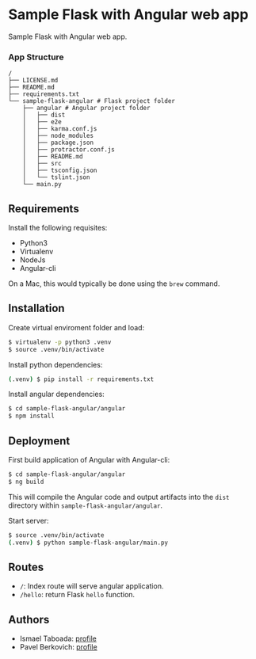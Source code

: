 Sample Flask with Angular web app
====

Sample Flask with Angular web app.

### App Structure
```
/
├── LICENSE.md
├── README.md
├── requirements.txt
└── sample-flask-angular # Flask project folder
    ├── angular # Angular project folder
    │   ├── dist
    │   ├── e2e
    │   ├── karma.conf.js
    │   ├── node_modules
    │   ├── package.json
    │   ├── protractor.conf.js
    │   ├── README.md
    │   ├── src
    │   ├── tsconfig.json
    │   └── tslint.json
    └── main.py
```

Requirements
----

Install the following requisites:

- Python3
- Virtualenv
- NodeJs
- Angular-cli

On a Mac, this would typically be done using the `brew` command.

Installation
----

Create virtual enviroment folder and load:
```sh
$ virtualenv -p python3 .venv
$ source .venv/bin/activate
```

Install python dependencies:
```sh
(.venv) $ pip install -r requirements.txt
```

Install angular dependencies:
```sh
$ cd sample-flask-angular/angular
$ npm install
```


Deployment
----

First build application of Angular with Angular-cli:

```sh
$ cd sample-flask-angular/angular
$ ng build
```
This will compile the Angular code and output artifacts into the `dist` directory within `sample-flask-angular/angular`. 


Start server:
```sh
$ source .venv/bin/activate
(.venv) $ python sample-flask-angular/main.py
```

Routes
----
- `/`: Index route will serve angular application.
- `/hello`: return Flask `hello` function.

Authors
----

- Ismael Taboada: [profile](https://github.com/ismtabo)
- Pavel Berkovich: [profile](https://github.com/pb593)
